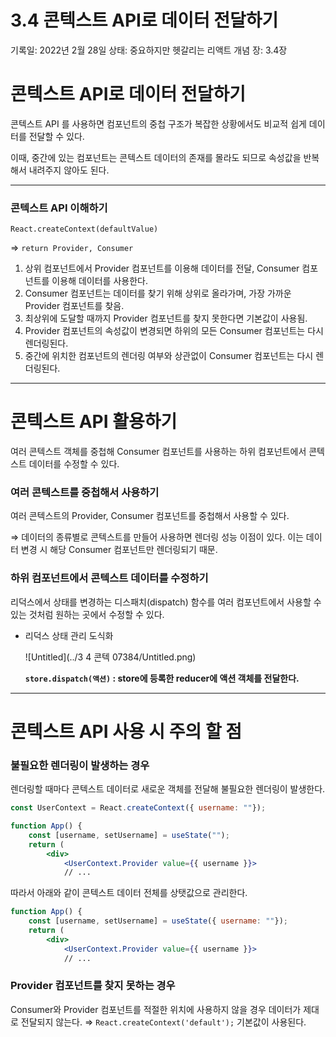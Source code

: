 # 3.4 콘텍스트 API로 데이터 전달하기

기록일: 2022년 2월 28일
상태: 중요하지만 헷갈리는 리액트 개념
장: 3.4장

# 콘텍스트 API로 데이터 전달하기

콘텍스트 API 를 사용하면 컴포넌트의 중첩 구조가 복잡한 상황에서도 비교적 쉽게 데이터를 전달할 수 있다.

이때, 중간에 있는 컴포넌트는 콘텍스트 데이터의 존재를 몰라도 되므로 속성값을 반복해서 내려주지 않아도 된다.

---

### 콘텍스트 API 이해하기

`React.createContext(defaultValue)`

⇒ `return Provider, Consumer`

1. 상위 컴포넌트에서 Provider 컴포넌트를 이용해 데이터를 전달, Consumer 컴포넌트를 이용해 데이터를 사용한다.
2. Consumer 컴포넌트는 데이터를 찾기 위해 상위로 올라가며, 가장 가까운 Provider 컴포넌트를 찾음.
3. 최상위에 도달할 때까지 Provider 컴포넌트를 찾지 못한다면 기본값이 사용됨.
4. Provider 컴포넌트의 속성값이 변경되면 하위의 모든 Consumer 컴포넌트는 다시 렌더링된다.
5. 중간에 위치한 컴포넌트의 렌더링 여부와 상관없이 Consumer 컴포넌트는 다시 렌더링된다.

---

# 콘텍스트 API 활용하기

여러 콘텍스트 객체를 중첩해 Consumer 컴포넌트를 사용하는 하위 컴포넌트에서 콘텍스트 데이터를 수정할 수 있다.

### 여러 콘텍스트를 중첩해서 사용하기

여러 콘텍스트의 Provider, Consumer 컴포넌트를 중첩해서 사용할 수 있다.

⇒ 데이터의 종류별로 콘텍스트를 만들어 사용하면 렌더링 성능 이점이 있다. 이는 데이터 변경 시 해당 Consumer 컴포넌트만 렌더링되기 때문.

### 하위 컴포넌트에서 콘텍스트 데이터를 수정하기

리덕스에서 상태를 변경하는 디스패치(dispatch) 함수를 여러 컴포넌트에서 사용할 수 있는 것처럼 원하는 곳에서 수정할 수 있다.

- 리덕스 상태 관리 도식화
    
    ![Untitled](../3 4 콘텍 07384/Untitled.png)
    
    **`store.dispatch(액션)` : store에 등록한 reducer에 액션 객체를 전달한다.**
    

---

# 콘텍스트 API 사용 시 주의 할 점

### **불필요한 렌더링이 발생하는 경우**

렌더링할 때마다 콘텍스트 데이터로 새로운 객체를 전달해 불필요한 렌더링이 발생한다.

```jsx
const UserContext = React.createContext({ username: ""});

function App() {
	const [username, setUsername] = useState("");
	return (
		<div>
			<UserContext.Provider value={{ username }}>
			// ...
```

따라서 아래와 같이 콘텍스트 데이터 전체를 상탯값으로 관리한다.

```jsx
function App() {
	const [username, setUsername] = useState({ username: ""});
	return (
		<div>
			<UserContext.Provider value={{ username }}>
			// ...
```

### Provider 컴포넌트를 찾지 못하는 경우

Consumer와 Provider 컴포넌트를 적절한 위치에 사용하지 않을 경우 데이터가 제대로 전달되지 않는다. ⇒ `React.createContext('default');` 기본값이 사용된다.
